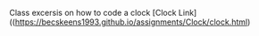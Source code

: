Class excersis on how to code a clock
[Clock Link]((https://becskeens1993.github.io/assignments/Clock/clock.html)
